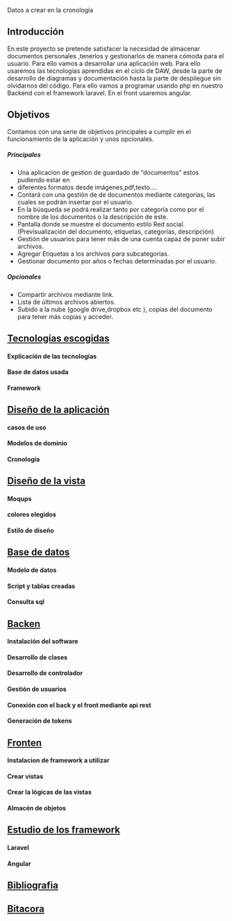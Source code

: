 Datos a crear en la cronología 
## Introducción
En este proyecto se pretende satisfacer la necesidad de almacenar documentos personales ,tenerlos y gestionarlos de manera cómoda para el usuario. Para ello vamos a desarrollar una aplicación web. Para ello usaremos las tecnologías aprendidas en el ciclo de DAW, desde la parte de desarrollo de diagramas y documentación hasta la parte de despliegue sin olvidarnos del código. Para ello vamos a programar usando php en nuestro Backend con el framework laravel.  En el front usaremos angular.
## Objetivos
Contamos con una serie de objetivos principales a cumplir en el funcionamiento de la aplicación y unos opcionales.
#####  Principales
- Una aplicacion de gestion de guardado de “documentos” estos pudiendo estar en
- diferentes formatos desde imágenes,pdf,texto....
- Contará con una gestión de de documentos mediante categorías, las cuales se podrán
insertar por el usuario.
- En la búsqueda se podrá realizar tanto por categoría como por el nombre de los
documentos o la descripción de este.
- Pantalla donde se muestre el documento estilo Red social.(Previsualización del
documento, etiquetas, categorías, descripción)
- Gestión de usuarios para tener más de una cuenta capaz de poner subir archivos.
- Agregar Etiquetas a los archivos para subcategorias.
- Gestionar documento por años o fechas determinadas por el usuario.
##### Opcionales
- Compartir archivos mediante link.
- Lista de últimos archivos abiertos.
- Subido a la nube (google drive,dropbox etc ), copias del documento para tener más
copias y acceder.

## [Tecnologías escogidas](/Documentacion/Tecnologías_escogidas.md)
#### Explicación de las tecnologías 
#### Base de datos usada 
#### Framework
## [Diseño de la aplicación](/Documentacion/Diseño_de_la_aplicación.md)
#### casos de uso 
#### Modelos de dominio
#### Cronología
## [Diseño de la vista](/Documentacion/Diseño_de_la_vista.md)
#### Moqups
#### colores elegidos 
#### Estilo de diseño
## [Base de datos](/Documentacion/Base_de_datos.md)
#### Modelo de datos 
#### Script y tablas creadas 
#### Consulta sql
## [Backen](/Documentacion/Backen.md)
#### Instalación del software
#### Desarrollo de clases
#### Desarrollo de controlador
#### Gestión de usuarios
#### Conexión con el back y el front mediante api rest
#### Generación de tokens
## [Fronten](/Documentacion/Fronten.md)
#### Instalacion de framework  a utilizar 
#### Crear vistas
#### Crear la lógicas de las vistas
#### Almacén de objetos 
## [Estudio de los framework](/Documentacion/estudio_de_los_framework.md)
#### Laravel 
#### Angular
## [Bibliografia](/Documentacion/Bibliografia.md)
## [Bitacora](/Documentacion/Bitacora.md)
